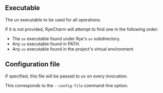 ## Executable

The uv executable to be used for all operations.

If it is not provided, RyeCharm will attempt
to find one in the following order:

* The `uv` executable found under Rye's `uv` subdirectory.
* Any `uv` executable found in PATH.
* Any `uv` executable found in the project's virtual environment.


## Configuration file

If specified, this file will be passed to uv on every invocation.

This corresponds to the `--config-file` command-line option.
